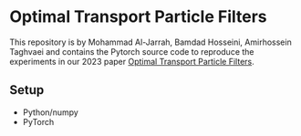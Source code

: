# Optimal Transport Particle Filters
This repository is by Mohammad Al-Jarrah, Bamdad Hosseini, Amirhossein Taghvaei and contains the Pytorch source code to reproduce the experiments in our 2023 paper [Optimal Transport Particle Filters](/https://arxiv.org/abs/2304.00392).


## Setup
* Python/numpy
* PyTorch

## 

